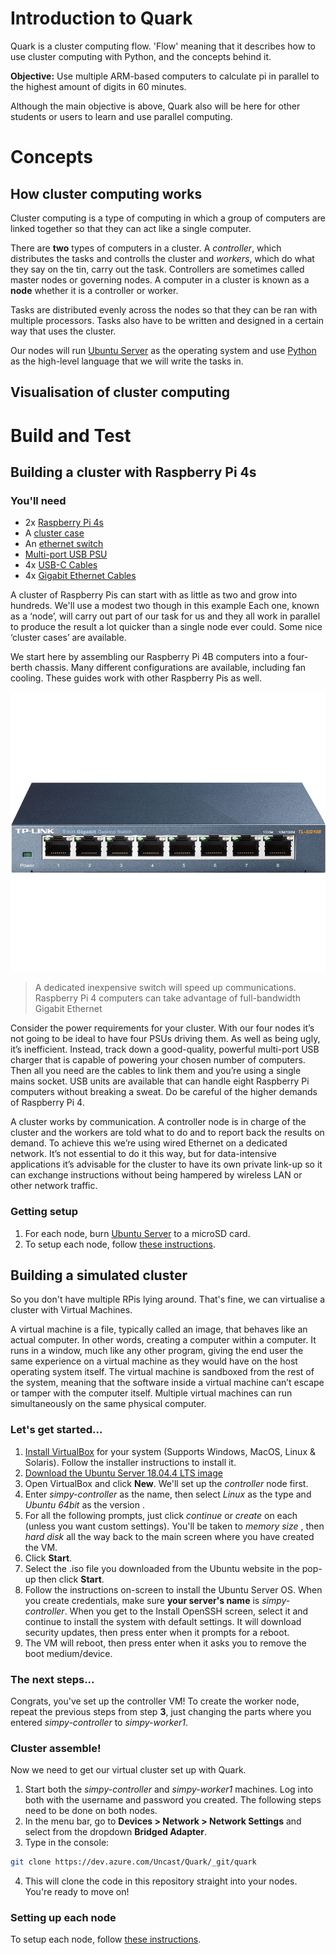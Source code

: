 # Introduction to Quark
Quark is a cluster computing flow. 'Flow' meaning that it describes how to use cluster computing with Python, and the concepts behind it.

**Objective:** Use multiple ARM-based computers to calculate pi in parallel to the highest amount of digits in 60 minutes.

Although the main objective is above, Quark also will be here for other students or users to learn and use parallel computing.

# Concepts

## How cluster computing works
Cluster computing is a type of computing in which a group of computers are linked together so that they can act like a single computer.

There are **two** types of computers in a cluster. A *controller*, which distributes the tasks and controlls the cluster and *workers*, which do what they say on the tin, carry out the task.
Controllers are sometimes called master nodes or governing nodes. 
A computer in a cluster is known as a **node** whether it is a controller or worker.

Tasks are distributed evenly across the nodes so that they can be ran with multiple processors. Tasks also have to be written and designed in a certain way that uses the cluster. 

Our nodes will run [Ubuntu Server](https://ubuntu.com/download/server) as the operating system and use [Python](https://www.python.org) as the high-level language that we will write the tasks in. 

## Visualisation of cluster computing

# Build and Test

## Building a cluster with Raspberry Pi 4s

### You'll need
- 2x [Raspberry Pi 4s](https://www.raspberrypi.org/products/raspberry-pi-4-model-b/)
- A [cluster case](https://www.amazon.co.uk/gp/product/B07TLSVTQP/)
- An [ethernet switch](https://www.amazon.co.uk/NETGEAR-Gigabit-Ethernet-Unmanaged-GS105UK/dp/B0000E5SEQ)
- [Multi-port USB PSU](https://www.anker.com/uk/products/variant/powerport-5/A2124211)
- 4x [USB-C Cables](https://www.amazon.co.uk/gp/product/B07PPM7HLR/)
- 4x [Gigabit Ethernet Cables](https://shop.pimoroni.com/products/cat5e-utp-ethernet-cable?variant=2664981953)

A cluster of Raspberry Pis can start with as little as two and grow into hundreds. We'll use a modest two though in this example Each one, known as a ‘node’, will carry out part of our task for us and they all work in parallel to produce the result a lot quicker than a single node ever could. Some nice ‘cluster cases’ are available. 

We start here by assembling our Raspberry Pi 4B computers into a four-berth chassis. Many different configurations are available, including fan cooling. These guides work with other Raspberry Pis as well.

![Image of Switch](docs/img/switch.jpg)
> A dedicated inexpensive switch will speed up communications. Raspberry Pi 4 computers can take advantage of full-bandwidth Gigabit Ethernet

Consider the power requirements for your cluster. With our four nodes it’s not going to be ideal to have four PSUs driving them. As well as being ugly, it’s inefficient. Instead, track down a good-quality, powerful multi-port USB charger that is capable of powering your chosen number of computers. Then all you need are the cables to link them and you’re using a single mains socket. USB units are available that can handle eight Raspberry Pi computers without breaking a sweat. Do be careful of the higher demands of Raspberry Pi 4. 

A cluster works by communication. A controller node is in charge of the cluster and the workers are told what to do and to report back the results on demand. To achieve this we’re using wired Ethernet on a dedicated network. It’s not essential to do it this way, but for data-intensive applications it’s advisable for the cluster to have its own private link-up so it can exchange instructions without being hampered by wireless LAN or other network traffic.

### Getting setup
1) For each node, burn [Ubuntu Server](https://ubuntu.com/download/server) to a microSD card.
2) To setup each node, follow [these instructions](/docs/nodesetup.md).

## Building a simulated cluster

So you don't have multiple RPis lying around. That's fine, we can virtualise a cluster with Virtual Machines. 

A virtual machine is a file, typically called an image, that behaves like an actual computer. In other words, creating a computer within a computer. It runs in a window, much like any other program, giving the end user the same experience on a virtual machine as they would have on the host operating system itself. The virtual machine is sandboxed from the rest of the system, meaning that the software inside a virtual machine can’t escape or tamper with the computer itself. Multiple virtual machines can run simultaneously on the same physical computer.

### Let's get started...

1) [Install VirtualBox](https://www.virtualbox.org/wiki/Downloads) for your system (Supports Windows, MacOS, Linux & Solaris). Follow the installer instructions to install it.
2) [Download the Ubuntu Server 18.04.4 LTS image](https://ubuntu.com/download/server)  
3) Open VirtualBox and click **New**. We'll set up the *controller* node first.
4) Enter *simpy-controller* as the name, then select *Linux* as the type and *Ubuntu 64bit* as the version .
5) For all the following prompts, just click *continue* or *create* on each (unless you want custom settings). You'll be taken to  *memory size* , then *hard disk*  all the way back to the main screen where you have created the VM. 
6) Click **Start**.
7) Select the .iso file you downloaded from the Ubuntu website in the pop-up then click **Start**.
8) Follow the instructions on-screen to install the Ubuntu Server OS. When you create credentials, make sure **your server's name** is *simpy-controller*. When you get to the Install OpenSSH screen, select it and continue to install the system with default settings. It will download security updates, then press enter when it prompts for a reboot.
9) The VM will reboot, then press enter when it asks you to remove the boot medium/device.

### The next steps...
Congrats, you've set up the controller VM! 
To create the worker node, repeat the previous steps from step **3**, just changing the parts where you entered *simpy-controller* to *simpy-worker1*. 

### Cluster assemble!
Now we need to get our virtual cluster set up with Quark. 

1) Start both the *simpy-controller* and *simpy-worker1* machines. Log into both with the username and password you created.
The following steps need to be done on both nodes.
2) In the menu bar, go to **Devices > Network > Network Settings** and select from the dropdown **Bridged Adapter**. 
3) Type in the console: 
```sh
git clone https://dev.azure.com/Uncast/Quark/_git/quark
```
4) This will clone the code in this repository straight into your nodes. You're ready to move on!

### Setting up each node

To setup each node, follow [these instructions](/docs/nodesetup.md).
